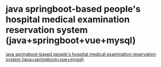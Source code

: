 # java springboot-based people's hospital medical examination reservation system (java+springboot+vue+mysql)
[java springboot-based people's hospital medical examination reservation system (java+springboot+vue+mysql)](https://aiwithcloud.com/2022/09/19/java_springboot_based_peoples_hospital_medical_examination_reservation_system_javaspringbootvuemysql/)